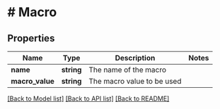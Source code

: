 # # Macro

## Properties

Name | Type | Description | Notes
------------ | ------------- | ------------- | -------------
**name** | **string** | The name of the macro |
**macro_value** | **string** | The macro value to be used |

[[Back to Model list]](../../README.md#models) [[Back to API list]](../../README.md#endpoints) [[Back to README]](../../README.md)
